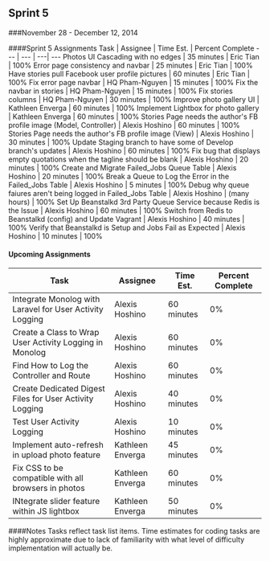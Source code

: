 ## Sprint 5
###November 28 - December 12, 2014

####Sprint 5 Assignments
Task | Assignee | Time Est. | Percent Complete
---   | ---   | ---| ---
Photos UI Cascading with no edges | 35 minutes | Eric Tian | 100%
Error page consistency and navbar | 25 minutes | Eric Tian | 100%
Have stories pull Facebook user profile pictures | 60 minutes | Eric Tian | 100%
Fix error page navbar | HQ Pham-Nguyen | 15 minutes | 100%
Fix the navbar in stories | HQ Pham-Nguyen | 15 minutes | 100%
Fix stories columns | HQ Pham-Nguyen | 30 minutes | 100%
Improve photo gallery UI | Kathleen Enverga | 60 minutes | 100%
Implement Lightbox for photo gallery | Kathleen Enverga | 60 minutes | 100%
Stories Page needs the author's FB profile image (Model, Controller) | Alexis Hoshino | 60 minutes | 100%
Stories Page needs the author's FB profile image (View) | Alexis Hoshino | 30 minutes | 100%
Update Staging branch to have some of Develop branch's updates | Alexis Hoshino | 60 minutes | 100%
Fix bug that displays empty quotations when the tagline should be blank | Alexis Hoshino | 20 minutes | 100%
Create and Migrate Failed_Jobs Queue Table | Alexis Hoshino | 20 minutes | 100%
Break a Queue to Log the Error in the Failed_Jobs Table | Alexis Hoshino | 5 minutes | 100%
Debug why queue faiures aren't being logged in Failed_Jobs Table | Alexis Hoshino | (many hours) | 100%
Set Up Beanstalkd 3rd Party Queue Service because Redis is the Issue | Alexis Hoshino | 60 minutes | 100%
Switch from Redis to Beanstalkd (config) and Update Vagrant | Alexis Hoshino | 40 minutes | 100%
Verify that Beanstalkd is Setup and Jobs Fail as Expected | Alexis Hoshino | 10 minutes | 100%


#### Upcoming Assignments
Task | Assignee | Time Est. | Percent Complete
---   | ---   | ---| ---
Integrate Monolog with Laravel for User Activity Logging | Alexis Hoshino | 60 minutes | 0%
Create a Class to Wrap User Activity Logging in Monolog | Alexis Hoshino | 60 minutes | 0%
Find How to Log the Controller and Route | Alexis Hoshino | 60 minutes | 0%
Create Dedicated Digest Files for User Activity Logging | Alexis Hoshino | 40 minutes | 0%
Test User Activity Logging | Alexis Hoshino | 10 minutes | 0%
Implement auto-refresh in upload photo feature | Kathleen Enverga | 45 minutes | 0%
Fix CSS to be compatible with all browsers in photos | Kathleen Enverga |  60 minutes | 0%
INtegrate slider feature within JS lightbox | Kathleen Enverga | 50 minutes | 0%

####Notes
Tasks reflect task list items. Time estimates for coding tasks are highly approximate due to lack of familiarity with what level of difficulty implementation will actually be.

